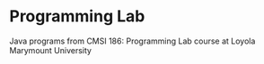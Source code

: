 # Programming Lab
Java programs from CMSI 186: Programming Lab course at Loyola Marymount University
